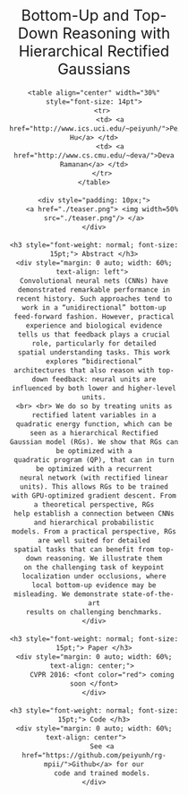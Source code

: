 
<div style="padding: 20px; margin: 0 auto; width:60%; text-align:center" > 
    <h1 style="font-weight: normal; font-size: 20pt;"> 
	    Bottom-Up and Top-Down Reasoning with Hierarchical Rectified Gaussians 
	</h1>

	<table align="center" width="30%" style="font-size: 14pt">
	    <tr>
	        <td> <a href="http://www.ics.uci.edu/~peiyunh/">Peiyun Hu</a> </td>
	        <td> <a href="http://www.cs.cmu.edu/~deva/">Deva Ramanan</a> </td>
	    </tr>
	</table>
	
	<div style="padding: 10px;">
	    <a href="./teaser.png"> <img width=50% src="./teaser.png"/> </a>
	</div>

    <h3 style="font-weight: normal; font-size: 15pt;"> Abstract </h3>
	<div style="margin: 0 auto; width: 60%; text-align: left"> 
	Convolutional neural nets (CNNs) have demonstrated remarkable performance in
	recent history. Such approaches tend to work in a “unidirectional” bottom-up
	feed-forward fashion. However, practical experience and biological evidence
	tells us that feedback plays a crucial role, particularly for detailed
	spatial understanding tasks. This work explores “bidirectional”
	architectures that also reason with top-down feedback: neural units are
	influenced by both lower and higher-level units.
	<br> <br> We do so by treating units as rectified latent variables in a
	quadratic energy function, which can be seen as a hierarchical Rectified
	Gaussian model (RGs). We show that RGs can be optimized with a
	quadratic program (QP), that can in turn be optimized with a recurrent
	neural network (with rectified linear units). This allows RGs to be trained
	with GPU-optimized gradient descent. From a theoretical perspective, RGs
	help establish a connection between CNNs and hierarchical probabilistic
	models. From a practical perspective, RGs are well suited for detailed
	spatial tasks that can benefit from top-down reasoning. We illustrate them
	on the challenging task of keypoint localization under occlusions, where
	local bottom-up evidence may be misleading. We demonstrate state-of-the-art
	results on challenging benchmarks.
	</div>
	
    <h3 style="font-weight: normal; font-size: 15pt;"> Paper </h3>
	<div style="margin: 0 auto; width: 60%; text-align: center;"> 
		CVPR 2016: <font color="red"> coming soon </font>
	</div>

    <h3 style="font-weight: normal; font-size: 15pt;"> Code </h3>
	<div style="margin: 0 auto; width: 60%; text-align: center"> 	
		See <a href="https://github.com/peiyunh/rg-mpii/">Github</a> for our
        code and trained models.
	</div>
	
</div>
